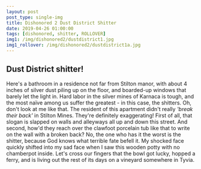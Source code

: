 ```yaml
---
layout: post
post_type: single-img
title: Dishonored 2 Dust District Shitter
date: 2019-04-26 01:00:00
tags: [dishonored, shitter, ROLLOVER]
img1: /img/dishonored2/dustdistrict1.jpg
img1_rollover: /img/dishonored2/dustdistrict1a.jpg
---
```

## Dust District shitter!

Here's a bathroom in a residence not far from Stilton manor, with about 4 inches of silver dust piling up on the floor, and boarded-up windows that barely let the light in. Hard labor in the silver mines of Karnaca is tough, and the most naïve among us suffer the greatest - in this case, the shitters. Oh, don't look at me like that. The resident of this apartment didn't really *'break their back'* in Stilton Mines. They're definitely exaggerating! First of all, that slogan is slapped on walls and alleyways all up and down this street. And second, how'd they reach over the clawfoot porcelain tub like that to write on the wall with a broken back? No, the one who has it the worst is the shitter, because God knows what terrible fate befell it. My shocked face quickly shifted into my sad face when I saw this wooden potty with no chamberpot inside. Let's cross our fingers that the bowl got lucky, hopped a ferry, and is living out the rest of its days on a vineyard somewhere in Tyvia. 
